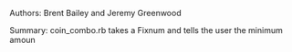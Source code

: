 Authors: Brent Bailey and Jeremy Greenwood

Summary: coin_combo.rb takes a Fixnum and tells the user the minimum amoun